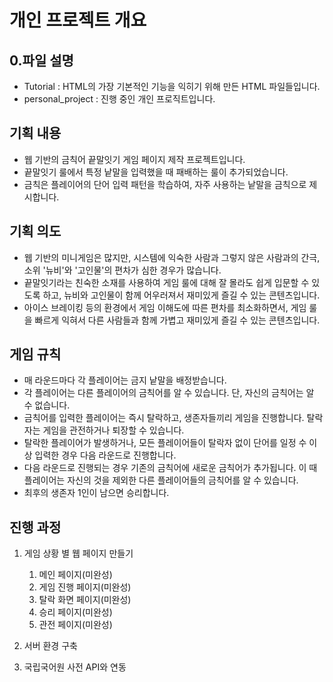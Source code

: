 # 개인 프로젝트 개요

## 0.파일 설명

- Tutorial : HTML의 가장 기본적인 기능을 익히기 위해 만든 HTML 파일들입니다.
- personal_project : 진행 중인 개인 프로직트입니다.

## 기획 내용

- 웹 기반의 금칙어 끝말잇기 게임 페이지 제작 프로젝트입니다.
- 끝말잇기 룰에서 특정 낱말을 입력했을 때 패배하는 룰이 추가되었습니다.
- 금칙은 플레이어의 단어 입력 패턴을 학습하여, 자주 사용하는 낱말을 금칙으로 제시합니다.

## 기획 의도

- 웹 기반의 미니게임은 많지만, 시스템에 익숙한 사람과 그렇지 않은 사람과의 간극, 소위 '뉴비'와 '고인물'의 편차가 심한 경우가 많습니다.
- 끝말잇기라는 친숙한 소재를 사용하여 게임 룰에 대해 잘 몰라도 쉽게 입문할 수 있도록 하고, 뉴비와 고인물이 함께 어우러져서 재미있게 즐길 수 있는 콘텐츠입니다.
- 아이스 브레이킹 등의 환경에서 게임 이해도에 따른 편차를 최소화하면서, 게임 룰을 빠르게 익혀서 다른 사람들과 함께 가볍고 재미있게 즐길 수 있는 콘텐츠입니다.

## 게임 규칙

- 매 라운드마다 각 플레이어는 금지 낱말을 배정받습니다. 
- 각 플레이어는 다른 플레이어의 금칙어를 알 수 있습니다. 단, 자신의 금칙어는 알 수 없습니다.
- 금칙어를 입력한 플레이어는 즉시 탈락하고, 생존자들끼리 게임을 진행합니다. 탈락자는 게임을 관전하거나 퇴장할 수 있습니다.
- 탈락한 플레이어가 발생하거나, 모든 플레이어들이 탈락자 없이 단어를 일정 수 이상 입력한 경우 다음 라운드로 진행합니다.
- 다음 라운드로 진행되는 경우 기존의 금칙어에 새로운 금칙어가 추가됩니다. 이 때 플레이어는 자신의 것을 제외한 다른 플레이어들의 금칙어를 알 수 있습니다.
- 최후의 생존자 1인이 남으면 승리합니다.

## 진행 과정

1. 게임 상황 별 웹 페이지 만들기
   1. 메인 페이지(미완성)
   2. 게임 진행 페이지(미완성)
   3. 탈락 화면 페이지(미완성)
   4. 승리 페이지(미완성)
   5. 관전 페이지(미완성)

2. 서버 환경 구축
3. 국립국어원 사전 API와 연동